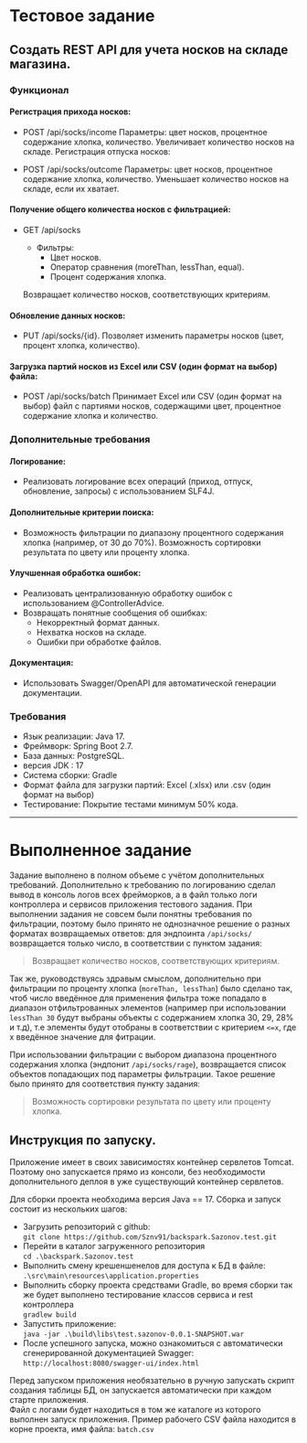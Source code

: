 # Тестовое задание

## Создать REST API для учета носков на складе магазина.

### Функционал
#### Регистрация прихода носков:

- POST /api/socks/income
Параметры: цвет носков, процентное содержание хлопка, количество.
Увеличивает количество носков на складе.
Регистрация отпуска носков:

- POST /api/socks/outcome
Параметры: цвет носков, процентное содержание хлопка, количество.
Уменьшает количество носков на складе, если их хватает.


#### Получение общего количества носков с фильтрацией:

- GET /api/socks
  - Фильтры:
    - Цвет носков.
    - Оператор сравнения (moreThan, lessThan, equal).
    - Процент содержания хлопка.

  Возвращает количество носков, соответствующих критериям.


#### Обновление данных носков:

- PUT /api/socks/{id}.
Позволяет изменить параметры носков (цвет, процент хлопка, количество).


#### Загрузка партий носков из Excel или CSV (один формат на выбор) файла:

- POST /api/socks/batch
Принимает Excel или CSV (один формат на выбор) файл с партиями носков, содержащими цвет, процентное содержание хлопка и количество.



### Дополнительные требования
#### Логирование:

- Реализовать логирование всех операций (приход, отпуск, обновление, запросы) с использованием SLF4J.

#### Дополнительные критерии поиска:
- Возможность фильтрации по диапазону процентного содержания хлопка (например, от 30 до 70%).
Возможность сортировки результата по цвету или проценту хлопка.


#### Улучшенная обработка ошибок:

- Реализовать централизованную обработку ошибок с использованием @ControllerAdvice.
- Возвращать понятные сообщения об ошибках:
  - Некорректный формат данных.
  - Нехватка носков на складе.
  - Ошибки при обработке файлов.


#### Документация:

- Использовать Swagger/OpenAPI для автоматической генерации документации.



### Требования
- Язык реализации: Java 17.
- Фреймворк: Spring Boot 2.7.
- База данных:  PostgreSQL.
- версия JDK : 17
- Система сборки: Gradle
- Формат файла для загрузки партий: Excel (.xlsx) или .csv  (один формат на выбор)
- Тестирование: Покрытие тестами минимум 50% кода.

---
# Выполненное задание
Задание выполнено в полном объеме с учётом дополнительных требований. Дополнительно к требованию по логированию
сделал вывод в консоль логов всех фрейморков, а в файл только логи контроллера и сервисов приложения тестового задания.
При выполнении задания не совсем были понятны требования по фильтрации, поэтому было принято не однозначное решение
о разных форматах возвращаемых ответов: для эндпоинта `/api/socks/` возвращается только число, в соответствии с пунктом задания:
> Возвращает количество носков, соответствующих критериям.

Так же, руководствуясь здравым смыслом, дополнительно при фильтрации по проценту хлопка (`moreThan, lessThan`) 
было сделано так, чтоб число введённое для применения фильтра тоже попадало в диапазон отфильтрованных элементов (например 
при использовании `lessThan 30` будут выбраны объекты с содержанием хлопка 30, 29, 28% и т.д), т.е элементы будут отобраны
в соответствии с критерием `<=x`, где x введённое значение для фитрации.

При использовании фильтрации с выбором диапазона процентного содержания хлопка (эндпонит `/api/socks/rage`), возвращается список объектов попадающих под
параметры фильтрации. Такое решение было принято для соответствия пункту задания:
> Возможность сортировки результата по цвету или проценту хлопка.


## Инструкция по запуску.
Приложение имеет в своих зависимостях контейнер сервлетов Tomcat. Поэтому оно запускается прямо из консоли, без необходимости
дополнительного деплоя в уже существующий контейнер сервлетов.

Для сборки проекта необходима версия Java == 17.
Сборка и запуск состоит из нескольких шагов:
- Загрузить репозиторий с github:<br>
  `git clone https://github.com/Sznv91/backspark.Sazonov.test.git` <br>
- Перейти в каталог загруженного репозитория <br>
  `cd .\backspark.Sazonov.test` <br>
- Выполнить смену крешеншенелов для доступа к БД в файле: <br>
  `.\src\main\resources\application.properties` <br>
- Выполнить сборку проекта средствами Gradle, во время сборки так же будет выполнено тестирование классов сервиса и rest контроллера<br>
  `gradlew build` <br>
- Запустить приложение: <br>
  `java -jar .\build\libs\test.sazonov-0.0.1-SNAPSHOT.war`
- После успешного запуска, можно ознакомиться с автоматически сгенерированной документацией Swagger:<br>
`http://localhost:8080/swagger-ui/index.html`

Перед запуском приложения необязательно в ручную запускать скрипт создания таблицы БД, он запускается автоматически при каждом старте приложения.<br>
Файл с логами будет находиться в том же каталоге из которого выполнен запуск приложения.
Пример рабочего CSV файла находится в корне проекта, имя файла: `batch.csv`